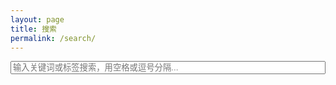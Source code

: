 ```yaml
---
layout: page
title: 搜索
permalink: /search/
---
```


<input type="text" id="search-input" placeholder="输入关键词或标签搜索，用空格或逗号分隔..." style="width:100%">
<ul id="results"></ul>

<script src="https://cdnjs.cloudflare.com/ajax/libs/simple-jekyll-search/1.7.2/simple-jekyll-search.min.js"></script>
<script>
  const searchInput = document.getElementById('search-input');
  const resultsContainer = document.getElementById('results');

  // 截取 content 长度函数
  function truncateContent(content, length = 100) {
    if (!content) return '';
    return content.length > length ? content.slice(0, length) + '…' : content;
  }

  // 根据屏幕宽度决定截断长度
  function getContentDisplay(content) {
    if (window.innerWidth <= 768) { // 手机端
      return truncateContent(content, 100);
    } else { // 桌面端
      return content;
    }
  }

  const sjs = SimpleJekyllSearch({
    searchInput: searchInput,
    resultsContainer: resultsContainer,
    json: '/search.json',
    searchResultTemplate: `
      <li>
        <a href="{url}">{title}</a> <small>({date})</small><br>
        <strong>标签：</strong> {tags}<br>
        <span class="search-content" style="color:#666;font-size:90%;">{content}</span>
      </li>
    `,
    noResultsText: '没有找到结果 😢',
    fuzzy: false,
    limit: 10
  });

  // 渲染完成后处理 content 截断
  function updateContentDisplay() {
    resultsContainer.querySelectorAll('.search-content').forEach(span => {
      span.textContent = getContentDisplay(span.textContent);
    });
  }

  // 初始渲染后处理一次
  setTimeout(updateContentDisplay, 200);

  // 监听输入框变化，高亮并截断
  searchInput.addEventListener('input', () => {
    const keyword = searchInput.value.trim();
    if (!keyword) return;

    setTimeout(() => {
      resultsContainer.querySelectorAll('li').forEach(li => {
        li.innerHTML = li.innerHTML.replace(/<mark>|<\/mark>/g, ''); // 去掉旧高亮
        const contentSpan = li.querySelector('.search-content');
        if (contentSpan) {
          contentSpan.textContent = getContentDisplay(contentSpan.textContent);
        }
        li.innerHTML = li.innerHTML.replace(new RegExp(`(${keyword})`, 'gi'), '<mark>$1</mark>');
      });
    }, 100);
  });

  // 屏幕尺寸改变时重新处理 content
  window.addEventListener('resize', updateContentDisplay);
</script>

<style>
mark {
  background: yellow;
  font-weight: bold;
}

ul#results {
  list-style: none; 
  padding-left: 0;  
  margin-left: 0;
}
</style>
